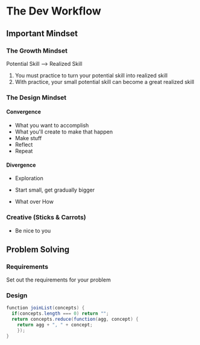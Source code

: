 # The Dev Workflow

## Important Mindset

### The Growth Mindset

Potential Skill --> Realized Skill

1. You must practice to turn your potential skill into realized skill
2. With practice, your small potential skill can become a great realized skill

### The Design Mindset

#### Convergence

* What you want to accomplish
* What you'll create to make that happen
* Make stuff
* Reflect
* Repeat

#### Divergence

* Exploration
* Start small, get gradually bigger

* What over How

### Creative (Sticks & Carrots)

* Be nice to you

## Problem Solving

### Requirements

Set out the requirements for your problem


### Design

```java
function joinList(concepts) {
  if(concepts.length === 0) return "";
  return concepts.reduce(function(agg, concept) {
    return agg + ", " + concept;
    });
}

```
